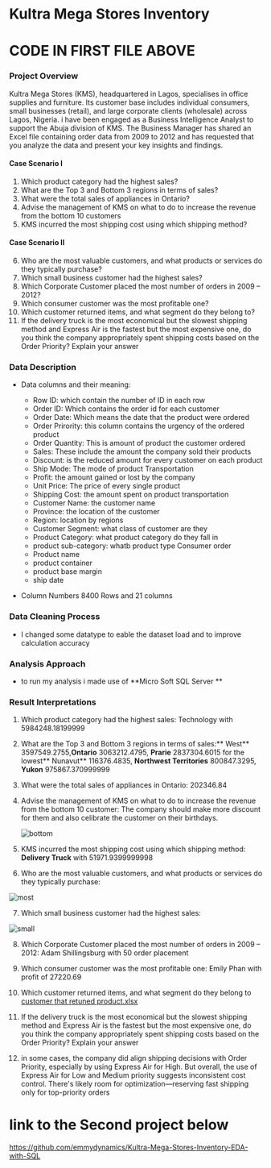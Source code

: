 # Kultra Mega Stores Inventory
# CODE IN FIRST FILE ABOVE

###  Project Overview

Kultra Mega Stores (KMS), headquartered in Lagos, specialises in office supplies and 
furniture. Its customer base includes individual consumers, small businesses (retail), and 
large corporate clients (wholesale) across Lagos, Nigeria. 
i have been engaged as a Business Intelligence Analyst to support the Abuja division of 
KMS. The Business Manager has shared an Excel file containing order data from 2009 to
2012 and has requested that you analyze the data and present your key insights and 
findings. 

#### **Case Scenario I** 
1. Which product category had the highest sales? 
2. What are the Top 3 and Bottom 3 regions in terms of sales? 
3. What were the total sales of appliances in Ontario? 
4. Advise the management of KMS on what to do to increase the revenue from the bottom 
10 customers 
5. KMS incurred the most shipping cost using which shipping method? 

#### **Case Scenario II**
6. Who are the most valuable customers, and what products or services do they typically 
purchase? 
7. Which small business customer had the highest sales? 
8. Which Corporate Customer placed the most number of orders in 2009 – 2012? 
9. Which consumer customer was the most profitable one? 
10. Which customer returned items, and what segment do they belong to? 
11. If the delivery truck is the most economical but the slowest shipping method and 
Express Air is the fastest but the most expensive one, do you think the company 
appropriately spent shipping costs based on the Order Priority? Explain your answer 


### Data Description 

- Data columns and their meaning:

   - Row ID: which contain the number of ID in each row
   - Order ID: Which contains the order id for each customer
   - Order Date: Which means the date that the product were ordered
   - Order Prirority: this column contains the urgency of the ordered product
   - Order Quantity: This is amount of product the customer ordered
   - Sales: These include the amount the company sold their products
   - Discount: is the reduced amount for every customer on each product
   - Ship Mode: The mode of product Transportation
   - Profit: the amount gained or lost by the company
   - Unit Price: The price of every single product
   - Shipping Cost: the amount spent on product transportation
   - Customer Name: the customer name
   - Province: the location of the customer
   - Region: location by regions
   - Customer Segment: what class of customer are they
   - Product Category: what product category do they fall in
   - product sub-category: whatb product type Consumer order
   - Product name
   - product container
   - product base margin
   - ship date

- Column Numbers
  8400 Rows and 21 columns

### Data Cleaning Process

- I changed some datatype to eable the dataset load and to improve calculation accuracy

### Analysis Approach
 - to run my analysis i made use of **Micro Soft SQL Server **

### Result Interpretations 

1. Which product category had the highest sales: Technology with 5984248.18199999
2. What are the Top 3 and Bottom 3 regions in terms of sales:** West**	3597549.2755,**Ontario**	3063212.4795, **Prarie**	2837304.6015
   for the lowest** Nunavut**	116376.4835, **Northwest Territories**	800847.3295, **Yukon**	975867.370999999
3.  What were the total sales of appliances in Ontario: 202346.84
4.  Advise the management of KMS on what to do to increase the revenue from the bottom 10 customer: The company should make more discount for them and also celibrate the customer on their birthdays.

    ![bottom](https://github.com/user-attachments/assets/e0e2ad27-502a-4dec-a083-9c4b8b432526)

5. KMS incurred the most shipping cost using which shipping method: **Delivery Truck** with 51971.9399999998
6. Who are the most valuable customers, and what products or services do they typically 
purchase:

 ![most](https://github.com/user-attachments/assets/53358472-8c12-494d-88c9-9ab55aa223c0)

7. Which small business customer had the highest sales:

 
 ![small](https://github.com/user-attachments/assets/0ba7f524-f7bf-40f0-b317-78780dbac76c)


8. Which Corporate Customer placed the most number of orders in 2009 – 2012: Adam Shillingsburg with 50 order placement
9. Which consumer customer was the most profitable one: Emily Phan with profit of 27220.69
10. Which customer returned items, and what segment do they belong to [customer that retuned product.xlsx](https://github.com/user-attachments/files/21039544/customer.that.retuned.product.xlsx)

11. If the delivery truck is the most economical but the slowest shipping method and 
Express Air is the fastest but the most expensive one, do you think the company 
appropriately spent shipping costs based on the Order Priority? Explain your answer


12. in some cases, the company did align shipping decisions with Order Priority, especially by using Express Air for High. But overall, the use of Express Air for Low and Medium priority suggests inconsistent cost control. There's likely room for optimization—reserving fast shipping only for top-priority orders





# link to the Second project below 
https://github.com/emmydynamics/Kultra-Mega-Stores-Inventory-EDA-with-SQL

     









